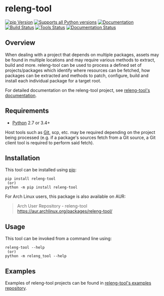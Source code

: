 # releng-tool

[![pip Version](https://badgen.net/pypi/v/releng-tool?label=PyPI)](https://pypi.python.org/pypi/releng-tool)
[![Supports all Python versions](https://badgen.net/pypi/python/releng-tool?label=Python)](https://pypi.python.org/pypi/releng-tool)
[![Documentation](https://badgen.net/badge/Documentation/releng.io/333333)](https://docs.releng.io) \
[![Build Status](https://github.com/releng-tool/releng-tool/actions/workflows/build.yml/badge.svg)](https://github.com/releng-tool/releng-tool/actions/workflows/build.yml)
[![Tools Status](https://github.com/releng-tool/releng-tool/actions/workflows/check-tools.yml/badge.svg)](https://github.com/releng-tool/releng-tool/actions/workflows/check-tools.yml)
[![Documentation Status](https://github.com/releng-tool/releng-tool/actions/workflows/doc-update.yml/badge.svg)](https://github.com/releng-tool/releng-tool/actions/workflows/doc-update.yml)

## Overview

When dealing with a project that depends on multiple packages, assets may be
found in multiple locations and may require various methods to extract, build
and more. releng-tool can be used to process a defined set of
projects/packages which identify where resources can be fetched, how packages
can be extracted and methods to patch, configure, build and install each
individual package for a target root.

For detailed documentation on the releng-tool project, see
[releng-tool's documentation][releng-tool-doc].

## Requirements

* [Python][python] 2.7 or 3.4+

Host tools such as [Git][git], scp, etc. may be required depending on the
project being processed (e.g. if a package's sources fetch from a Git source,
a Git client tool is required to perform said fetch).

## Installation

This tool can be installed using [pip][pip]:

```shell
pip install releng-tool
 (or)
python -m pip install releng-tool
```

For Arch Linux users, this package is also available on AUR:

> Arch User Repository - releng-tool \
> https://aur.archlinux.org/packages/releng-tool/

## Usage

This tool can be invoked from a command line using:

```shell
releng-tool --help
 (or)
python -m releng_tool --help
```

## Examples

Examples of releng-tool projects can be found in
[releng-tool's examples repository][releng-tool-examples].

[git]: https://git-scm.com/
[pip]: https://pip.pypa.io/
[python]: https://www.python.org/
[releng-tool-doc]: https://docs.releng.io/
[releng-tool-examples]: https://github.com/releng-tool/releng-tool-examples
